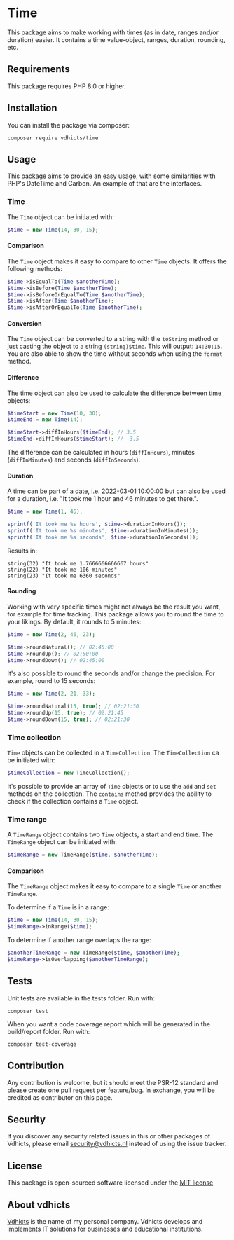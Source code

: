 # Time

This package aims to make working with times (as in date, ranges and/or duration) easier. It contains a time 
value-object, ranges, duration, rounding, etc.

## Requirements

This package requires PHP 8.0 or higher.

## Installation

You can install the package via composer:

`composer require vdhicts/time`

## Usage

This package aims to provide an easy usage, with some similarities with PHP's DateTime and Carbon. An example of that 
are the interfaces.

### Time

The `Time` object can be initiated with:

```php
$time = new Time(14, 30, 15);
```

#### Comparison

The `Time` object makes it easy to compare to other `Time` objects. It offers the following methods:

```php
$time->isEqualTo(Time $anotherTime);
$time->isBefore(Time $anotherTime);
$time->isBeforeOrEqualTo(Time $anotherTime);
$time->isAfter(Time $anotherTime);
$time->isAfterOrEqualTo(Time $anotherTime);
```

#### Conversion

The `Time` object can be converted to a string with the `toString` method or just casting the object to a 
string `(string)$time`. This will output: `14:30:15`. You are also able to show the time without seconds when using the
`format` method.

#### Difference

The time object can also be used to calculate the difference between time objects:

```php
$timeStart = new Time(10, 30);
$timeEnd = new Time(14);

$timeStart->diffInHours($timeEnd); // 3.5
$timeEnd->diffInHours($timeStart); // -3.5
```

The difference can be calculated in hours (`diffInHours`), minutes (`diffInMinutes`) and seconds (`diffInSeconds`).

#### Duration

A time can be part of a date, i.e. 2022-03-01 10:00:00 but can also be used for a duration, i.e. 
"It took me 1 hour and 46 minutes to get there.".

```php
$time = new Time(1, 46);

sprintf('It took me %s hours', $time->durationInHours());
sprintf('It took me %s minutes', $time->durationInMinutes());
sprintf('It took me %s seconds', $time->durationInSeconds());
```

Results in:

```
string(32) "It took me 1.7666666666667 hours"
string(22) "It took me 106 minutes"
string(23) "It took me 6360 seconds"
```

#### Rounding

Working with very specific times might not always be the result you want, for example for time tracking. This package 
allows you to round the time to your likings. By default, it rounds to 5 minutes:

```php
$time = new Time(2, 46, 23);

$time->roundNatural(); // 02:45:00
$time->roundUp(); // 02:50:00
$time->roundDown(); // 02:45:00
```

It's also possible to round the seconds and/or change the precision. For example, round to 15 seconds:

```php
$time = new Time(2, 21, 33);

$time->roundNatural(15, true); // 02:21:30
$time->roundUp(15, true); // 02:21:45
$time->roundDown(15, true); // 02:21:30
```

### Time collection

`Time` objects can be collected in a `TimeCollection`. The `TimeCollection` ca be initiated with:

```php
$timeCollection = new TimeCollection();
```

It's possible to provide an array of `Time` objects or to use the `add` and `set` methods on the collection. The 
`contains` method provides the ability to check if the collection contains a `Time` object. 

### Time range

A `TimeRange` object contains two `Time` objects, a start and end time. The `TimeRange` object can be initiated with:

```php
$timeRange = new TimeRange($time, $anotherTime);
```

#### Comparison

The `TimeRange` object makes it easy to compare to a single `Time` or another `TimeRange`. 

To determine if a `Time` is in a range:

```php
$time = new Time(14, 30, 15);
$timeRange->inRange($time);
```

To determine if another range overlaps the range:

```php
$anotherTimeRange = new TimeRange($time, $anotherTime);
$timeRange->isOverlapping($anotherTimeRange);
```

## Tests

Unit tests are available in the tests folder. Run with:

`composer test`

When you want a code coverage report which will be generated in the build/report folder. Run with:

`composer test-coverage`

## Contribution

Any contribution is welcome, but it should meet the PSR-12 standard and please create one pull request per feature/bug. 
In exchange, you will be credited as contributor on this page.

## Security

If you discover any security related issues in this or other packages of Vdhicts, please email security@vdhicts.nl 
instead of using the issue tracker.

## License

This package is open-sourced software licensed under the [MIT license](http://opensource.org/licenses/MIT)

## About vdhicts

[Vdhicts](https://www.vdhicts.nl) is the name of my personal company. Vdhicts develops and implements IT solutions for
businesses and educational institutions.
